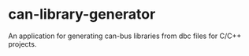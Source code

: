 # can-library-generator
An application for generating can-bus libraries from dbc files for C/C++ projects.
